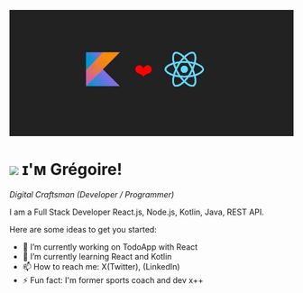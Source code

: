 ![alt text](./banner.jpg)

<!--Header Name-->
# <img src="https://emojis.slackmojis.com/emojis/images/1643515882/19001/githubloading.gif?1643515882" width="30"/> ɪ'ᴍ Grégoire!
*Digital Craftsman (Developer / Programmer)*
<br />

<!--Start Intro-->               
<p align="left">I am a Full Stack Developer React.js, Node.js, Kotlin, Java, REST API. </p>

Here are some ideas to get you started:

- 🔭 I’m currently working on TodoApp with React
- 🌱 I’m currently learning React and Kotlin
- 📫 How to reach me: X(Twitter), (LinkedIn)
- ⚡ Fun fact: I'm former sports coach and dev x++

